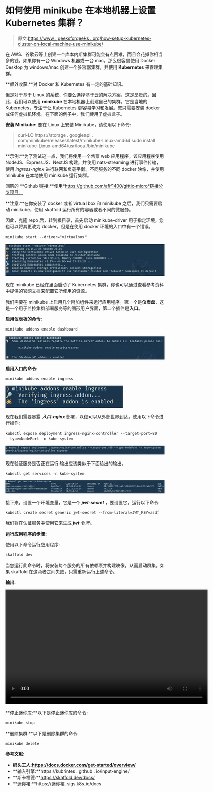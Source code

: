 # 如何使用 minikube 在本地机器上设置 Kubernetes 集群？

> 原文:[https://www . geeksforgeeks . org/how-setup-kubernetes-cluster-on-local-machine-use-minikube/](https://www.geeksforgeeks.org/how-to-set-up-kubernetes-cluster-on-local-machine-using-minikube/)

在 AWS、谷歌云等上创建一个库本内斯集群可能会有点困难，而且会花掉你相当多的钱。如果你有一台 Windows 机器或一台 mac，那么很容易使用 Docker Desktop 为 windows/mac 创建一个多容器集群，并使用 **Kubernetes** 来管理集群。

**额外收获:**对 Docker 和 Kubernetes 有一定的基础知识。

但是对于基于 Linux 的系统，你要么选择基于云的解决方案，这是昂贵的。因此，我们可以使用 **minikube** 在本地机器上创建自己的集群。它是当地的 Kubernetes，专注于让 Kubernetes 更容易学习和发展。您只需要安装 docker 或任何虚拟机环境。在下面的例子中，我们使用了虚拟盒子。

**安装 Minikube:** 要在 Linux 上安装 Minikube，请使用以下命令:

> curl-LO https://storage . googleapi . com/minikube/releases/latest/minikube-Linux-amd64
> sudo install minikube-Linux-amd64/usr/local/bin/minikube

**示例:**为了测试这一点，我们将使用一个售票 web 应用程序，该应用程序使用 NodeJS、ExpressJS、NextJS 构建，并使用 nats-streaming 进行事件传输，使用 *ingress-nginx* 进行联网和负载平衡。不同服务的不同 docker 映像，并使用 minikube 在本地使用 minikube 运行集群。

回购的 **Github 链接:**使用*https://github.com/afif1400/gittix-micro*链接分叉项目。

**注意:**在你安装了 docker 或者 virtual box 和 minikube 之后，我们只需要启动 minikube，使用 skaffold 运行所有的容器或者不同的微服务。

因此，克隆 repo 后，转到根目录，首先启动 minikube–driver 用于指定环境，您也可以将其更改为 docker。但是在使用 docker 环境的入口中有一个错误。

```html
minikube start --driver="virtualbox"
```

![](img/fd0c35819ad37d6a4ff1f85ba0be4c47.png)

现在 minikube 已经在里面启动了 Kubernetes 集群，你也可以通过查看参考资料中提供的官网文档来配置它所使用的资源。

我们需要在 minikube 上启用几个附加组件来运行应用程序。第一个是**仪表盘**，这是一个用于监控集群部署服务等的图形用户界面，第二个插件是**入口**。

**启用仪表板的命令:**

```html
minikube addons enable dashboard
```

![](img/f53ccf58cdf56fa5a62e81f01eab55e8.png)

**启用入口的命令:**

```html
minikube addons enable ingress
```

![](img/bcc4843fdf501776817f548600d8efff.png)

现在我们需要暴露 ***入口-nginx*** 部署，以便可以从外部世界到达。使用以下命令进行操作:

```html
kubectl expose deployment ingress-nginx-controller --target-port=80 
--type=NodePort -n kube-system
```

![](img/9cc95ccb67e66ec9f3ed19ed63f8341d.png)

现在验证服务是否正在运行:输出应该类似于下面给出的输出。

```html
kubectl get services -n kube-system
```

![](img/85a177a8f15fc0dc1793a88660e171d7.png)

接下来，设置一个环境变量，它是一个 ***jwt-secret*** ，要设置它，运行以下命令:

```html
kubectl create secret generic jwt-secret --from-literal=JWT_KEY=asdf
```

我们将在认证服务中使用它来生成 ***jwt*** 令牌。

**运行应用程序的步骤:**

使用以下命令运行应用程序:

```html
skaffold dev
```

当您运行此命令时，将安装每个服务的所有依赖项并构建映像，从而启动群集。如果 skaffold 在这两者之间失败，只需重新运行上述命令。

**输出:**

<video class="wp-video-shortcode" id="video-541369-1" width="640" height="360" preload="metadata" controls=""><source type="video/mp4" src="https://media.geeksforgeeks.org/wp-content/uploads/20210111214106/skaffold-dev.mp4?_=1">[https://media.geeksforgeeks.org/wp-content/uploads/20210111214106/skaffold-dev.mp4](https://media.geeksforgeeks.org/wp-content/uploads/20210111214106/skaffold-dev.mp4)</video>

**停止迷你库:**以下是停止迷你库的命令:

```html
minikube stop
```

**删除集群:**以下是删除集群的命令:

```html
minikube delete
```

**参考文献:**

*   **码头工人:https://docs.docker.com/get-started/overview/**
*   **输入引擎:**https://kubrintes . github . io/input-engine/
*   **斯卡福德:**https://skaffold.dev/docs/
*   **迷你裙:**https://迷你裙. sigs.k8s.io/docs